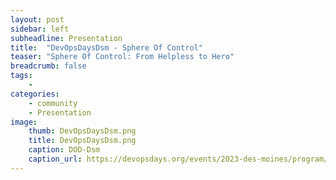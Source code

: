 ```yaml
---
layout: post
sidebar: left
subheadline: Presentation
title:  "DevOpsDaysDsm - Sphere Of Control"
teaser: "Sphere Of Control: From Helpless to Hero"
breadcrumb: false
tags:
    - 
categories:
    - community
    - Presentation
image:
    thumb: DevOpsDaysDsm.png
    title: DevOpsDaysDsm.png
    caption: DOD-Dsm
    caption_url: https://devopsdays.org/events/2023-des-moines/program/dustin-thostenson/
---
```


